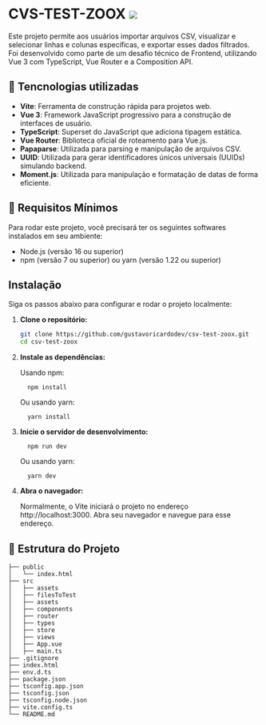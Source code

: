 # CVS-TEST-ZOOX <img href="#" src="https://img.shields.io/badge/Vue.js-000000?style=for-the-badge&logo=vue.js&logoColor=4FC08D" />

Este projeto permite aos usuários importar arquivos CSV, visualizar e selecionar linhas e colunas específicas, e exportar esses dados filtrados. Foi desenvolvido como parte de um desafio técnico de Frontend, utilizando Vue 3 com TypeScript, Vue Router e a Composition API.

## 🚀 Tencnologias utilizadas

- **Vite**: Ferramenta de construção rápida para projetos web.
- **Vue 3**: Framework JavaScript progressivo para a construção de interfaces de usuário.
- **TypeScript**: Superset do JavaScript que adiciona tipagem estática.
- **Vue Router**: Biblioteca oficial de roteamento para Vue.js.
- **Papaparse**: Utilizada para parsing e manipulação de arquivos CSV.
- **UUID**: Utilizada para gerar identificadores únicos universais (UUIDs) simulando backend.
- **Moment.js**: Utilizada para manipulação e formatação de datas de forma eficiente.

## 🚨 Requisitos Mínimos

Para rodar este projeto, você precisará ter os seguintes softwares instalados em seu ambiente:

- Node.js (versão 16 ou superior)
- npm (versão 7 ou superior) ou yarn (versão 1.22 ou superior)

## Instalação

Siga os passos abaixo para configurar e rodar o projeto localmente:

1. **Clone o repositório:**

   ```bash
   git clone https://github.com/gustavoricardodev/csv-test-zoox.git
   cd csv-test-zoox
   ```

2. **Instale as dependências:**

    Usando npm:


    ```
      npm install
    ```

    Ou usando yarn:


    ```
      yarn install
    ```
3. **Inicie o servidor de desenvolvimento:**

    
    ```
      npm run dev
    ```

    Ou usando yarn:


    ```
      yarn dev
    ```

4. **Abra o navegador:**

    Normalmente, o Vite iniciará o projeto no endereço http://localhost:3000. Abra seu navegador e navegue para esse endereço.

## 📁 Estrutura do Projeto
```
├── public
│   └── index.html
├── src
│   ├── assets
│   ├── filesToTest
│   ├── assets
│   ├── components
│   ├── router
│   ├── types
│   ├── store
│   ├── views
│   ├── App.vue
│   ├── main.ts
├── .gitignore
├── index.html
├── env.d.ts
├── package.json
├── tsconfig.app.json
├── tsconfig.json
├── tsconfig.node.json
├── vite.config.ts
└── README.md
```
